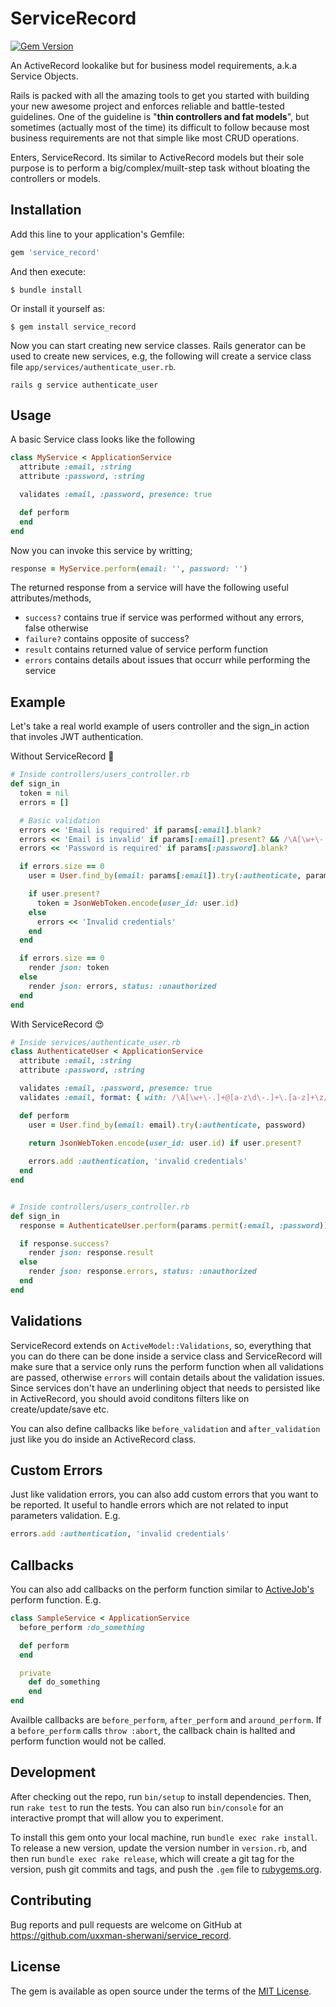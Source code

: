 # ServiceRecord

[![Gem Version](https://badge.fury.io/rb/service_record.svg)](https://badge.fury.io/rb/service_record)

An ActiveRecord lookalike but for business model requirements, a.k.a Service Objects.

Rails is packed with all the amazing tools to get you started with building your new awesome project and enforces reliable and battle-tested guidelines. One of the guideline is "**thin controllers and fat models**", but sometimes (actually most of the time) its difficult to follow because most business requirements are not that simple like most CRUD operations. 

Enters, ServiceRecord. Its similar to ActiveRecord models but their sole purpose is to perform a big/complex/muilt-step task without bloating the controllers or models.

## Installation

Add this line to your application's Gemfile:

```ruby
gem 'service_record'
```

And then execute:

```shell
$ bundle install
```

Or install it yourself as:

```shell
$ gem install service_record
```

Now you can start creating new service classes. Rails generator can be used to create new services, e.g, the following will create a service class file `app/services/authenticate_user.rb`.

```shell
rails g service authenticate_user
```

## Usage

A basic Service class looks like the following

```ruby
class MyService < ApplicationService
  attribute :email, :string
  attribute :password, :string

  validates :email, :password, presence: true

  def perform
  end
end
```

Now you can invoke this service by writting;

```ruby
response = MyService.perform(email: '', password: '')
```

The returned response from a service will have the following useful attributes/methods,

* `success?` contains true if service was performed without any errors, false otherwise
* `failure?` contains opposite of success?
* `result` contains returned value of service perform function
* `errors` contains details about issues that occurr while performing the service 



## Example

Let's take a real world example of users controller and the sign_in action that involes JWT authentication.

Without ServiceRecord 🙈

```ruby
# Inside controllers/users_controller.rb
def sign_in
  token = nil
  errors = []

  # Basic validation
  errors << 'Email is required' if params[:email].blank?
  errors << 'Email is invalid' if params[:email].present? && /\A[\w+\-.]+@[a-z\d\-.]+\.[a-z]+\z/i.match?(params[:email])
  errors << 'Password is required' if params[:password].blank?

  if errors.size == 0
    user = User.find_by(email: params[:email]).try(:authenticate, params[:password])

    if user.present?
      token = JsonWebToken.encode(user_id: user.id)
    else
      errors << 'Invalid credentials'
    end
  end

  if errors.size == 0
    render json: token
  else
    render json: errors, status: :unauthorized
  end
end
```

With ServiceRecord 😍

```ruby
# Inside services/authenticate_user.rb
class AuthenticateUser < ApplicationService
  attribute :email, :string
  attribute :password, :string

  validates :email, :password, presence: true
  validates :email, format: { with: /\A[\w+\-.]+@[a-z\d\-.]+\.[a-z]+\z/i }

  def perform
    user = User.find_by(email: email).try(:authenticate, password)

    return JsonWebToken.encode(user_id: user.id) if user.present?
    
    errors.add :authentication, 'invalid credentials'
  end
end


# Inside controllers/users_controller.rb
def sign_in
  response = AuthenticateUser.perform(params.permit(:email, :password))

  if response.success?
    render json: response.result
  else
    render json: response.errors, status: :unauthorized
  end
end
```

## Validations

ServiceRecord extends on `ActiveModel::Validations`, so, everything that you can do there can be done inside a service class and ServiceRecord will make sure that a service only runs the perform function when all validations are passed, otherwise `errors` will contain details about the validation issues. Since services don't have an underlining object that needs to persisted like in ActiveRecord, you should avoid conditons filters like on create/update/save etc.

You can also define callbacks like `before_validation` and `after_validation` just like you do inside an ActiveRecord class.


## Custom Errors

Just like validation errors, you can also add custom errors that you want to be reported. It useful to handle errors which are not related to input parameters validation. E.g.

```ruby
errors.add :authentication, 'invalid credentials'
```

## Callbacks

You can also add callbacks on the perform function similar to [ActiveJob's](https://edgeguides.rubyonrails.org/active_job_basics.html#callbacks) perform function. E.g.

```ruby
class SampleService < ApplicationService
  before_perform :do_something

  def perform
  end

  private
    def do_something
    end
end
```

Availble callbacks are `before_perform`, `after_perform` and `around_perform`. If a `before_perform` calls `throw :abort`, the callback chain is hallted and perform function would not be called.


## Development

After checking out the repo, run `bin/setup` to install dependencies. Then, run `rake test` to run the tests. You can also run `bin/console` for an interactive prompt that will allow you to experiment.

To install this gem onto your local machine, run `bundle exec rake install`. To release a new version, update the version number in `version.rb`, and then run `bundle exec rake release`, which will create a git tag for the version, push git commits and tags, and push the `.gem` file to [rubygems.org](https://rubygems.org).

## Contributing

Bug reports and pull requests are welcome on GitHub at https://github.com/uxxman-sherwani/service_record.


## License

The gem is available as open source under the terms of the [MIT License](https://opensource.org/licenses/MIT).
